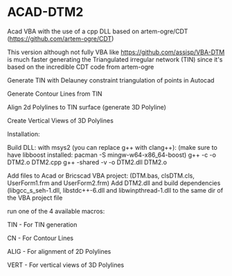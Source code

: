 # ACAD-DTM2
Acad VBA with the use of a cpp DLL based on artem-ogre/CDT (https://github.com/artem-ogre/CDT)

This version although not fully VBA like https://github.com/assisp/VBA-DTM is much faster generating 
the Triangulated irregular network (TIN) since it's based on the incredible CDT code from artem-ogre

Generate TIN with Delauney constraint triangulation of points in Autocad

Generate Contour Lines from TIN

Align 2d Polylines to TIN surface (generate 3D Polyline)

Create Vertical Views of 3D Polylines

Installation:

Build DLL:
  with msys2 (you can replace g++ with clang++):
    (make sure to have libboost installed: pacman -S mingw-w64-x86_64-boost)
    g++ -c -o DTM2.o DTM2.cpp
    g++ -shared -v -o DTM2.dll DTM2.o

Add files to Acad or Bricscad VBA project: (DTM.bas, clsDTM.cls, UserForm1.frm and UserForm2.frm)
Add DTM2.dll and build dependencies (libgcc_s_seh-1.dll, libstdc++-6.dll and libwinpthread-1.dll 
to the same dir of the VBA project file

run one of the 4 available macros:

TIN - For TIN generation

CN - For Contour Lines

ALIG - For alignment of 2D Polylines

VERT - For vertical views of 3D Polylines
